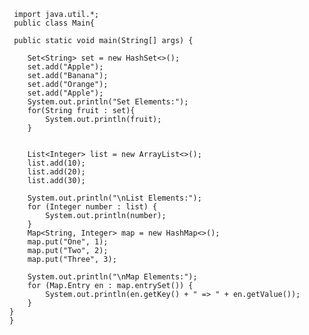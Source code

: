 

     import java.util.*;
     public class Main{
	
     public static void main(String[] args) {
		
        Set<String> set = new HashSet<>();
        set.add("Apple");
        set.add("Banana");
        set.add("Orange");
        set.add("Apple");
        System.out.println("Set Elements:");
        for(String fruit : set){
            System.out.println(fruit);
        }

 
        List<Integer> list = new ArrayList<>();
        list.add(10);
        list.add(20);
        list.add(30);

        System.out.println("\nList Elements:");
        for (Integer number : list) {
            System.out.println(number);
        }
        Map<String, Integer> map = new HashMap<>();
        map.put("One", 1);
        map.put("Two", 2);
        map.put("Three", 3);

        System.out.println("\nMap Elements:");
        for (Map.Entry en : map.entrySet()) {
            System.out.println(en.getKey() + " => " + en.getValue());
        }
	}
    }
